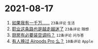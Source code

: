 # 2021-08-17

1. [如果我有一千万……](https://www.v2ex.com/t/796190) `23条评论` `生活`
1. [职业这条路也是越走越迷了](https://www.v2ex.com/t/796187) `23条评论` `随想`
1. [厨房有必要装空调吗？](https://www.v2ex.com/t/796195) `12条评论` `问与答`
1. [有人换过 Airpods Pro 么？](https://www.v2ex.com/t/796192) `10条评论` `Apple`
